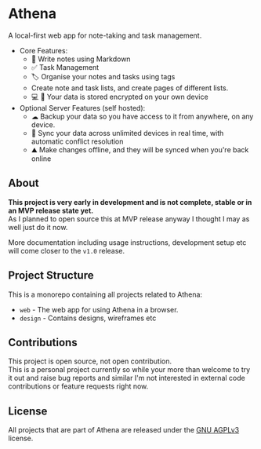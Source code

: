 # Athena
A local-first web app for note-taking and task management.

- Core Features:
  - 📝 Write notes using Markdown
  - ✅ Task Management
  - 🏷 Organise your notes and tasks using tags
  - Create note and task lists, and create pages of different lists.
  - 💻 🔐 Your data is stored encrypted on your own device
- Optional Server Features (self hosted):
  - ☁ Backup your data so you have access to it from anywhere, on any device.
  - 📱 Sync your data across unlimited devices in real time, with automatic conflict resolution
  - ⛰ Make changes offline, and they will be synced when you're back online

## About
**This project is very early in development and is not complete, stable or in an MVP release state yet.**  
As I planned to open source this at MVP release anyway I thought I may as well just do it now.

More documentation including usage instructions, development setup etc will come closer to the `v1.0` release.

## Project Structure
This is a monorepo containing all projects related to Athena:
- `web` - The web app for using Athena in a browser.
- `design` - Contains designs, wireframes etc

## Contributions
This project is open source, not open contribution.  
This is a personal project currently so while your more than welcome to try it out and raise bug reports and similar
I'm not interested in external code contributions or feature requests right now.

## License
All projects that are part of Athena are released under the [GNU AGPLv3](https://choosealicense.com/licenses/agpl-3.0/) license.
